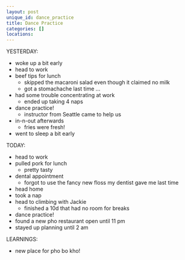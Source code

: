 ```yaml
---
layout: post
unique_id: dance_practice
title: Dance Practice
categories: []
locations: 
---
```


YESTERDAY:
* woke up a bit early
* head to work
* beef tips for lunch
  * skipped the macaroni salad even though it claimed no milk
  * got a stomachache last time ...
* had some trouble concentrating at work
  * ended up taking 4 naps
* dance practice!
  * instructor from Seattle came to help us
* in-n-out afterwards
  * fries were fresh!
* went to sleep a bit early

TODAY:
* head to work
* pulled pork for lunch
  * pretty tasty
* dental appointment
  * forgot to use the fancy new floss my dentist gave me last time
* head home
* took a nap
* head to climbing with Jackie
  * finished a 10d that had no room for breaks
* dance practice!
* found a new pho restaurant open until 11 pm
* stayed up planning until 2 am

LEARNINGS:
* new place for pho bo kho!
